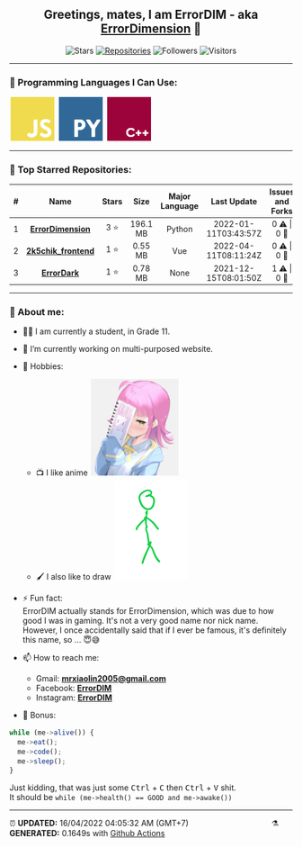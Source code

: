 <div align = "center">

## Greetings, mates, I am ErrorDIM - aka [ErrorDimension](https://github.com/errordimension) 👋

![Stars](https://img.shields.io/badge/5-STARS-8cecff?style=for-the-badge)
[![Repositories](https://img.shields.io/badge/9-REPOS-f2e174?style=for-the-badge)](https://github.com/errordimension?tab=repositories)
![Followers](https://img.shields.io/badge/4-FOLLOWERS-ff9eb6?style=for-the-badge)
![Visitors](https://estruyf-github.azurewebsites.net/api/VisitorHit?user=10errordim&repo=10errordim&countColor=#0ffc03)

<hr>

</div>

<h3>🧬 Programming Languages I Can Use:</h3>

<span align="left">

  <img style="margin: 0 2px" width="78" src="assets/icons/js.png" title="JavaScript">

  <img style="margin: 0 2px" width="78" src="assets/icons/py.png" title="Python">

  <img style="margin: 0 2px" width="78" src="assets/icons/cpp.png" title="C++">

</span>

<hr>

<h3>🥇 Top Starred Repositories:</h3>

|#|Name|Stars|Size|Major Language|Last Update|Issues and Forks|
|:---:|:---:|:---:|:---:|:---:|:---:|:---:|
|1|**[ErrorDimension](https://github.com/ErrorDimension/ErrorDimension)**|3 ⭐|196.1 MB|Python|2022-01-11T03:43:57Z|0 ⚠  \|  0 🍴|
|2|**[2k5chik_frontend](https://github.com/ErrorDimension/2k5chik_frontend)**|1 ⭐|0.55 MB|Vue|2022-04-11T08:11:24Z|0 ⚠  \|  0 🍴|
|3|**[ErrorDark](https://github.com/ErrorDimension/ErrorDark)**|1 ⭐|0.78 MB|None|2021-12-15T08:01:50Z|1 ⚠  \|  0 🍴|

<hr>

<h3>🤡 About me:</h3>

- 👨‍🎓 I am currently a student, in Grade 11.

- 🔭 I’m currently working on multi-purposed website.

- 💖 Hobbies:
  - 📺 I like anime <img style="margin: 0 2px" width="156" src="assets/Drawing/My Waifu.jpg" title="Tennoji Rinna">
  - 🖌️ I also like to draw <img style="margin: 0 2px" width="130" src="assets/Drawing/Stickman.png" title="instagram.com/nhvuu_05">

- ⚡ Fun fact:
<br> ErrorDIM actually stands for ErrorDimension, which was due to how good I was in gaming. It's not a very good name nor nick name. <br> However, I once accidentally said that if I ever be famous, it's definitely this name, so ... 😇😅

- 📫 How to reach me:
  - Gmail: **mrxiaolin2005@gmail.com**
  - Facebook:  **[ErrorDIM](https://facebook.com/errordim)**
  - Instagram:  **[ErrorDIM](https://instagram.com/real.errordim)**

- 🦴 Bonus:

```js
while (me->alive()) {
  me->eat();
  me->code();
  me->sleep();
}  
```

Just kidding, that was just some <kbd>Ctrl</kbd> + <kbd>C</kbd> then <kbd>Ctrl</kbd> + <kbd>V</kbd> shit. <br> It should be `while (me->health() == GOOD and me->awake())`

<hr>

<span style="clear: both">

  <span align="left">⏰ <b>UPDATED:</b> 16/04/2022 04:05:32 AM (GMT+7)</span>
  <span>&emsp;&emsp;&emsp;&emsp;&emsp;&emsp;&emsp;&emsp;&emsp;&emsp;</span>
  <span align="right">⚗ <b>GENERATED:</b> 0.1649s with <a href="https://github.com/errordimension/errordimension/actions" target="_blank">Github Actions</a></span>

</span>
